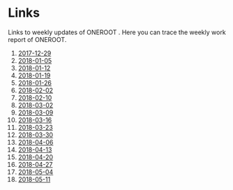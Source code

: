 # Links
Links to weekly updates of ONEROOT .
Here you can trace the weekly work report of ONEROOT.


1. [2017-12-29](http://mp.weixin.qq.com/s/Uk2_wYgOy08PzXIVzOW-CQ)
2. [2018-01-05](https://mp.weixin.qq.com/s/fDoW34um6a4wCAIqnWGhoA)
3. [2018-01-12](http://mp.weixin.qq.com/s/B2n-kP22PWcn_Kw8zsFCDA)
4. [2018-01-19](http://mp.weixin.qq.com/s/ehEj9TmkOcMIQj3m9sYBUw)
5. [2018-01-26](http://mp.weixin.qq.com/s/ZumuV3B6JpkoiKv_QdHNpA)
6. [2018-02-02](http://mp.weixin.qq.com/s/2UlPq25HiY1MZ6ip9LmkVw)
7. [2018-02-10](http://mp.weixin.qq.com/s/glAKnm7UWApQrryPcsehDw)
8. [2018-03-02](http://mp.weixin.qq.com/s/yArVrs6zM7s3KRmu4wZatQ)
9. [2018-03-09](http://mp.weixin.qq.com/s/7T-lHW4VzUk_wzM5haQmJQ)
10. [2018-03-16](http://mp.weixin.qq.com/s/2sS81GpLH2AU-t2KlmOcvg)
11. [2018-03-23](http://mp.weixin.qq.com/s/44zdETEL3Y9O1E9nhV7p5g) 
12. [2018-03-30](https://mp.weixin.qq.com/s/OGXFpNV3dQHNUNintb882g)
13. [2018-04-06](https://mp.weixin.qq.com/s/r7Xcna3GGVxuV3wEb-gAtQ)
14. [2018-04-13](https://mp.weixin.qq.com/s/ItBKt3cG1VOzJqOjLRKkZw)
15. [2018-04-20](https://mp.weixin.qq.com/s/w0y_tXgcF2Ftom1n-vwzoQ)
16. [2018-04-27](https://mp.weixin.qq.com/s/QhOGyThBjSeV4d9NgjeL8g)
17. [2018-05-04](https://mp.weixin.qq.com/s/GHP9sug9O2ouadjFVoypLQ)
18. [2018-05-11](https://mp.weixin.qq.com/s/qfTBnz4XYEsnE4IgBVBgOQ)
